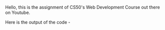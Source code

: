 Hello, this is the assignment of CS50's Web Development Course out there on Youtube.

Here is the output of the code - 

